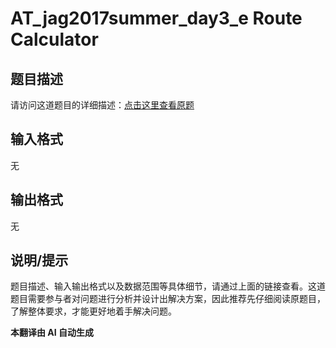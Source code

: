 # AT_jag2017summer_day3_e Route Calculator

## 题目描述

请访问这道题目的详细描述：[点击这里查看原题](https://atcoder.jp/contests/jag2017summer-day3/tasks/jag2017summer_day3_e)

## 输入格式

无

## 输出格式

无

## 说明/提示

题目描述、输入输出格式以及数据范围等具体细节，请通过上面的链接查看。这道题目需要参与者对问题进行分析并设计出解决方案，因此推荐先仔细阅读原题目，了解整体要求，才能更好地着手解决问题。

 **本翻译由 AI 自动生成**